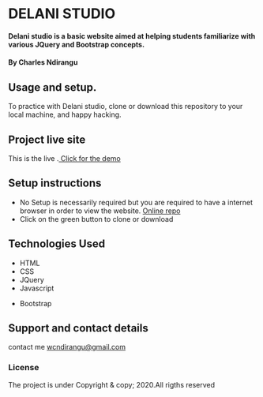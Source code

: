# DELANI STUDIO
#### Delani studio is a basic website aimed at helping students familiarize with various JQuery and Bootstrap concepts.
#### By Charles Ndirangu

## Usage and setup.
To practice with Delani studio, clone or download this repository to your local machine, and happy hacking.

## Project live site
This is the live .[ Click for the demo](https://cskywalker.github.io/Delani-Studio/)

## Setup instructions
*  No Setup is necessarily required but you are required to have a internet browser in order to view the website.  [Online repo](https://cskywalker.github.io/Delani-Studio/)
* Click on the green button to clone or download


## Technologies Used
* HTML
* CSS
* JQuery
* Javascript
+ Bootstrap

## Support and contact details
contact me  wcndirangu@gmail.com
### License
The project is under
Copyright & copy; 2020.All rigths reserved
